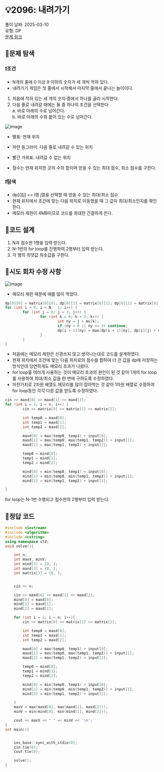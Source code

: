 # :bulb:2096: 내려가기  
풀이 날짜: 2025-03-10  
유형: DP  
[문제 링크](https://www.acmicpc.net/problem/2096)  

## :pushpin:문제 탐색
### :heavy_exclamation_mark:조건
* N개의 줄에 0 이상 9 이하의 숫자가 세 개씩 적혀 있다.
* 내려가기 게임은 첫 줄에서 시작해서 마지막 줄에서 끝나는 놀이이다.
1. 처음에 적혀 있는 세 개의 숫자 중에서 하나를 골라 시작한다.  
2. 다음 줄로 내려갈 때에는 둘 중 하나의 조건을 선택한다.  
   a. 바로 아래의 수로 넘어간다.   
   b. 바로 아래의 수와 붙어 있는 수로 넘어간다.  
  
![image](https://github.com/user-attachments/assets/eeac53ba-b993-4eaa-bbb2-40f392292721)
  
* 별표: 현재 위치
* 파란 동그라미: 다음 줄로 내려갈 수 있는 위치
* 빨간 가위표: 내려갈 수 없는 위치

* 점수는 현재 위치한 곳의 수의 합이며 얻을 수 있는 최대 점수, 최소 점수를 구한다.
### :heavy_exclamation_mark:탐색
* dp[i][j] == i행 j열을 선택할 때 얻을 수 있는 최대/최소 점수
* 현재 위치에서 조건에 맞는 다음 위치로 이동했을 때 그 값이 최대/최소인지를 확인한다.
* 메모리 제한이 4MB이므로 코드를 최대한 간결하게 쓴다.

## :pushpin:코드 설계
1. N과 점수판 1행을 입력 받는다.
2. N-1번의 for loop를 진행하여 2행부터 입력 받는다.
3. 각 행의 최댓값 최솟값을 구한다.

## :pushpin:시도 회차 수정 사항
![image](https://github.com/user-attachments/assets/f9cbe3b9-4b79-4a43-ade2-aac63946d5eb)
* 메모리 제한 때문에 애를 많이 먹었다.
``` c++
dp[0][0] = matrix[0][0]; dp[0][1] = matrix[0][1]; dp[0][2] = matrix[0][2];
for (int i = 0; i < N - 1; i++) {
        for (int j = 0; j < 3; j++) {
                for (int k = 0; k < 3; k++) {
                        int ny = j + mv[k];
                        if (ny < 0 || ny >= 3) continue;
                        dp[i + 1][ny] = max(dp[i + 1][ny], dp[i][j] + matrix[i + 1][ny]);
                }
        }
}
```
* 처음에는 메모리 제한은 신경쓰지 않고 생각나는대로 코드를 설계하였다.
* 현재 위치에서 조건에 맞는 다음 위치로의 점수를 합하여 더 큰 값을 dp에 저장하는 방식인데 당연하게도 메모리 초과가 나왔다.
* for loop를 여러개 사용하는 것이 메모리 초과의 원인이 된 것 같아 1개의 for loop를 사용하여 최대/최소 값을 한 번에 구하도록 수정하였다.
* 마찬가지로 2차원 배열도 메모리를 많이 잡아먹는 것 같아 1차원 배열로 수정하여 for loop동안 각각 다른 값을 받도록 수정하였다.
```c++
cin >> maxd[0] >> maxd[1] >> maxd[2];
for (int i = 1; i < n; i++) {
        cin >> matrix[0] >> matrix[1] >> matrix[2];

        int temp0 = maxd[0];
        int temp1 = maxd[1];
        int temp2 = maxd[2];

        maxd[0] = max(temp0, temp1) + input[0];
        maxd[1] = max(temp0, max(temp1, temp2)) + input[1];
        maxd[2] = max(temp1, temp2) + input[2];

        temp0 = mind[0];
        temp1 = mind[1];
        temp2 = mind[2];

        mind[0] = min(temp0, temp1) + input[0];
        mind[1] = min(temp0, min(temp1, temp2)) + input[1];
        mind[2] = min(temp1, temp2) + input[2];

}
```
for loop는 N-1번 수행되고 점수판의 2행부터 입력 받는다.
## :pushpin:정답 코드
``` c++
#include <iostream>
#include <algorithm>
#include <cstring>
using namespace std;
void solve(){

    int n;
    int maxV, minV;
    int mind[3] = {0, };
    int maxd[3] = {0, };
    int matrix[3] = {0, };


    cin >> n;

    cin >> maxd[0] >> maxd[1] >> maxd[2];
    mind[0] = maxd[0];
    mind[1] = maxd[1];
    mind[2] = maxd[2];

    for (int i = 1; i < n; i++){
        cin >> matrix[0] >> matrix[1] >> matrix[2];

        int temp0 = maxd[0];
        int temp1 = maxd[1];
        int temp2 = maxd[2];

        maxd[0] = max(temp0, temp1) + input[0];
        maxd[1] = max(temp0, max(temp1, temp2)) + input[1];
        maxd[2] = max(temp1, temp2) + input[2];

        temp0 = mind[0];
        temp1 = mind[1];
        temp2 = mind[2];

        mind[0] = min(temp0, temp1) + input[0];
        mind[1] = min(temp0, min(temp1, temp2)) + input[1];
        mind[2] = min(temp1, temp2) + input[2];

    }
    maxV = max(maxd[0], max(maxd[1], maxd[2]));
    minV = min(mind[0], min(mind[1], mind[2]));

    cout << maxV << " " << minV << '\n';
}
int main(){


    ios_base::sync_with_stdio(0);
    cin.tie(0);
    cout.tie(0);

    solve();
}
```
